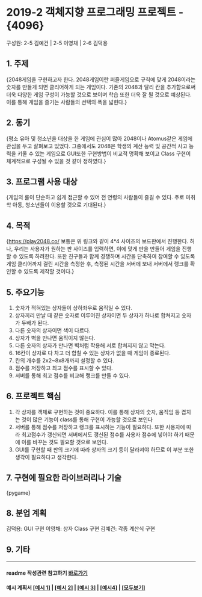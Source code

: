 # 2019-2 객체지향 프로그래밍 프로젝트 - **{4096}**
구성원: 2-5 김예건 | 2-5 이영채 | 2-6 김덕용

## 1. 주제
{2048게임을 구현하고자 한다. 2048게임이란 퍼즐게임으로 규칙에 맞게 2048이라는 숫자를 만들게 되면 클리어하게 되는 게임이다. 기존의 2048과 달리 칸을 추가함으로써 더욱 다양한 게임 구성이 가능할 것으로 보이며 학습 또한 더욱 잘 될 것으로 예상된다. 이를 통해 게임을 즐기는 사람들의 선택의 폭을 넓힌다.}

## 2. 동기
{평소 유아 및 청소년을 대상을 한 게임에 관심이 많아 2048이나 Atomus같은 게임에 관심을 두고 살펴보고 있었다. 그중에서도 2048은 학생의 계산 능력 및 공간적 사고 능력을 키울 수 있는 게임으로 GUI또한 구현방법이 비교적 명확해 보이고 Class 구현이 체계적으로 구성될 수 있을 것 같아 정하였다.}

## 3. 프로그램 사용 대상
{게임의 룰이 단순하고 쉽게 접근할 수 있어 전 연령의 사람들이 즐길 수 있다. 주로 미취학 아동, 청소년들이 이용할 것으로 기대된다.}

## 4. 목적
{https://play2048.co/
보통은 위 링크와 같이 4*4 사이즈의 보드판에서 진행한다. 허나, 우리는 사용자가 원하는 판 사이즈를 입력하면, 이에 맞게 판을 만들어 게임을 진행할 수 있도록 하려한다. 또한 친구들과 함께 경쟁하며 시간을 단축하여 참여할 수 있도록 게임 클리어까지 걸린 시간을 측정한 후, 측정된 시간을 서버에 보내 서버에서 랭크를 확인할 수 있도록 제작할 것이다.}

## 5. 주요기능
1. 숫자가 적혀있는 상자들이 상하좌우로 움직일 수 있다.
2. 상자끼리 만날 때 같은 숫자로 이루어진 상자이면 두 상자가 하나로 합쳐지고 숫자가 두배가 된다. 
3. 다른 숫자의 상자이면 색이 다르다. 
4. 상자가 벽을 만나면 움직이지 않는다. 
5. 다른 숫자의 상자가 만나면 벽처럼 작용해 서로 합쳐지지 않고 막는다.
6. 16칸이 상자로 다 차고 더 합칠 수 있는 상자가 없을 때 게임이 종료된다.
7. 칸의 개수를 2x2~8x8개까지 설정할 수 있다.
8. 점수를 저장하고 최고 점수를 표시할 수 있다.
9. 서버를 통해 최고 점수를 비교해 랭크를 만들 수 있다.

## 6. 프로젝트 핵심
1. 각 상자를 객체로 구현하는 것이 중요하다. 이를 통해 상자의 숫자, 움직임 등 겹치는 것이 많은 기능이 class를 통해 구현이 가능할 것으로 보인다
2. 서버를 통해 점수를 저장하고 랭크를 표시하는 기능이 필요하다. 또한 사용자에 따라 최고점수가 갱신되면 서버에서도 갱신된 점수를 사용자 점수에 넣어야 하기 때문에 이를 바꾸는 것도 필요할 것으로 보인다.
3. GUI를 구현할 때 판의 크기에 따라 상자의 크기 등이 달라져야 하므로 이 부분 또한 생각이 필요하다고 생각한다.

## 7. 구현에 필요한 라이브러리나 기술
{pygame}

## 8. **분업 계획**
김덕용: GUI 구현
이영채: 상자 Class 구현
김예건: 각종 계산식 구현

## 9. 기타

<hr>

#### readme 작성관련 참고하기 [바로가기](https://heropy.blog/2017/09/30/markdown/)

#### 예시 계획서 [[예시 1]](https://docs.google.com/document/d/1hcuGhTtmiTUxuBtr3O6ffrSMahKNhEj33woE02V-84U/edit?usp=sharing) | [[예시 2]](https://docs.google.com/document/d/1FmxTZvmrroOW4uZ34Xfyyk9ejrQNx6gtsB6k7zOvHYE/edit?usp=sharing) | [[예시 3]](https://github.com/goldmango328/2018-OOP-Python-Light) | [[예시4]](https://github.com/ssy05468/2018-OOP-Python-lightbulb) | [[모두보기]](https://github.com/kadragon/oop_project_ex/network/members)
